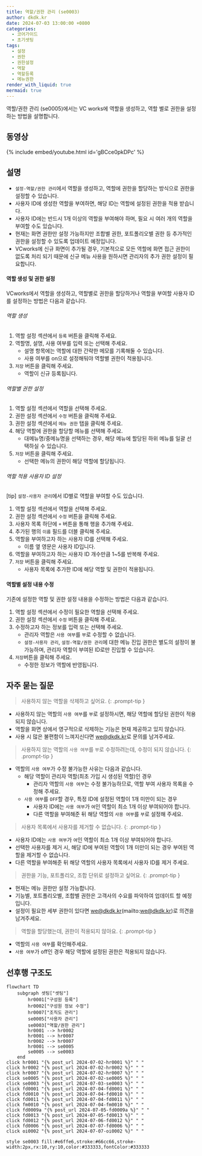 ```yaml
---
title: 역할/권한 관리 (se0003)
author: dkdk.kr
date: 2024-07-03 13:00:00 +0800
categories:
  - 코어가이드
  - 초기셋팅
tags:
  - 설정
  - 권한
  - 권한설정
  - 역할
  - 역할등록
  - 메뉴권한
render_with_liquid: true
mermaid: true
---
```

역할/권한 관리 (se0005)에서는 VC works에 역할을 생성하고, 역할 별로 권한을 설정하는 방법을 설명합니다.

## 동영상

{% include embed/youtube.html id='gBCce0pkDPc' %}

## 설명
- `설정-역할/권한 관리`에서 역할을 생성하고, 역할에 권한을 할당하는 방식으로 권한을 설정할 수 있습니다.
- 사용자 ID에 생성한 역할을 부여하면, 해당 ID는 역할에 설정된 권한을 적용 받습니다.
- 사용자 ID에는 반드시 1개 이상의 역할을 부여해야 하며, 필요 시 여러 개의 역할을 부여할 수도 있습니다.
- 현재는 화면 권한만 설정 가능하지만 조합별 권한, 포트폴리오별 권한 등 추가적인 권한을 설정할 수 있도록 업데이트 예정입니다.
- VCworks에 신규 화면이 추가될 경우, 기본적으로 모든 역할에 화면 접근 권한이 없도록 처리 되기 때문에 신규 메뉴 사용을 원하시면 관리자의 추가 권한 설정이 필요합니다.

#### 역할 생성 및 권한 설정

VCworks에서 역할을 생성하고, 역할별로 권한을 할당하거나 역할을 부여할 사용자 ID를 설정하는 방법은 다음과 같습니다.

###### 역할 생성
1. 역할 설정 섹션에서 `등록` 버튼을 클릭해 주세요.
2. 역할명, 설명, 사용 여부를 입력 또는 선택해 주세요.
	- 설명 항목에는 역할에 대한 간략한 메모를 기록해둘 수 있습니다.
	- 사용 여부를 on으로 설정해둬야 역할별 권한이 적용됩니다.
3. `저장` 버튼을 클릭해 주세요.
	- 역할이 신규 등록됩니다.

###### 역할별 권한 설정
1. 역할 설정 섹션에서 역할을 선택해 주세요.
2. 권한 설정 섹션에서 `수정` 버튼을 클릭해 주세요.
3. 권한 설정 섹션에서 `메뉴 권한` 탭을 클릭해 주세요.
4. 해당 역할에 권한을 할당할 메뉴를 선택해 주세요.
	- 대메뉴명/중메뉴명을 선택하는 경우, 해당 메뉴에 할당된 하위 메뉴를 일괄 선택하실 수 있습니다.
5. `저장` 버튼을 클릭해 주세요.
	- 선택한 메뉴의 권한이 해당 역할에 할당됩니다.

###### 역할 적용 사용자 ID 설정
[tip] `설정-사용자 관리`에서 ID별로 역할을 부여할 수도 있습니다.
1. 역할 설정 섹션에서 역할을 선택해 주세요.
2. 권한 설정 섹션에서 `수정` 버튼을 클릭해 주세요.
3. 사용자 목록 하단에 `+` 버튼을 통해 행을 추가해 주세요.
4. 추가된 행의 `이름` 필드를 더블 클릭해 주세요.
5. 역할을 부여하고자 하는 사용자 ID를 선택해 주세요.
	- 이름 옆 영문은 사용자 ID입니다.
6. 역할을 부여하고자 하는 사용자 ID 개수만큼 1~5를 반복해 주세요.
7. `저장` 버튼을 클릭해 주세요.
	- 사용자 목록에 추가한 ID에 해당 역할 및 권한이 적용됩니다.

#### 역할별 설정 내용 수정

기존에 설정한 역할 및 권한 설정 내용을 수정하는 방법은 다음과 같습니다.
1. 역할 설정 섹션에서 수정이 필요한 역할을 선택해 주세요.
2. 권한 설정 섹션에서 `수정` 버튼을 클릭해 주세요.
3. 수정하고자 하는 정보를 입력 또는 선택해 주세요.
	- 관리자 역할은 `사용 여부`를 `부`로 수정할 수 없습니다.
	- `설정-사용자 관리`, `설정-역할/권한 관리`에 대한 메뉴 진입 권한은 별도의 설정이 불가능하며, 관리자 역할이 부여된 ID로만 진입할 수 있습니다.
4. `저장`버튼을 클릭해 주세요.
	- 수정한 정보가 역할에 반영됩니다.

## 자주 묻는 질문

> 사용하지 않는 역할을 삭제하고 싶어요.
{: .prompt-tip }
-  사용하지 않는 역할의 `사용 여부`를 `부`로 설정하시면, 해당 역할에 할당된 권한이 적용되지 않습니다.
- 역할을 화면 상에서 영구적으로 삭제하는 기능은 현재 제공하고 있지 않습니다.
- 사용 시 많은 불편함이 느껴지신다면  [we@dkdk.kr](mailto:we@dkdk.kr)로 문의를 남겨주세요.

> 사용하지 않는 역할의 `사용 여부`를 `부`로 수정하려는데, 수정이 되지 않습니다.
{: .prompt-tip }
- 역할의 `사용 여부`가 수정 불가능한 사유는 다음과 같습니다.
	- 해당 역할이 관리자 역할(최초 가입 시 생성된 역할)인 경우
		- 관리자 역할의 `사용 여부`는 수정 불가능하므로, 역할 부여 사용자 목록을 수정해 주세요.
	- `사용 여부`를 `OFF`할 경우, 특정 ID에 설정된 역할이 1개 미만이 되는 경우
		- 사용자 ID에는 `사용 여부`가 `여`인 역할이 최소 1개 이상 부여되어야 합니다.
		- 다른 역할을 부여해준 뒤 해당 역할의 `사용 여부`를 `부`로 설정해 주세요.

> 사용자 목록에서 사용자를 제거할 수 없습니다.
{: .prompt-tip }
- 사용자 ID에는 `사용 여부`가 `여`인 역할이 최소 1개 이상 부여되어야 합니다.
- 선택한 사용자를 제거 시, 해당 ID에 부여된 역할이 1개 미만이 되는 경우 부여된 역할을 제거할 수 없습니다.
- 다른 역할을 부여해준 뒤 해당 역할의 사용자 목록에서 사용자 ID를 제거 주세요.

> 권한을 기능, 포트폴리오, 조합 단위로 설정하고 싶어요.
{: .prompt-tip }
- 현재는 메뉴 권한만 설정 가능합니다.
- 기능별, 포트폴리오별, 조합별 권한은 고객사의 수요를 파악하여 업데이트 할 예정입니다.
- 설정이 필요한 세부 권한이 있다면 we@dkdk.kr(mailto:we@dkdk.kr)로 의견을 남겨주세요.

> 역할을 할당했는데, 권한이 적용되지 않아요.
{: .prompt-tip }
- 역할의 `사용 여부`를 확인해주세요.
- `사용 여부`가 off인 경우 해당 역할에 설정된 권한은 적용되지 않습니다.


## 선후행 구조도

```mermaid
flowchart TD
    subgraph 셋팅["셋팅"]
        hr0001["구성원 등록"]
        hr0002["구성원 정보 수정"]
        hr0007["조직도 관리"]
        se0005["사용자 관리"]
        se0003["역할/권한 관리"]
        hr0001 --> hr0002
        hr0001 --> hr0007
        hr0002 --> hr0007
        hr0001 --> se0005
        se0005 --> se0003
    end
click hr0001 "{% post_url 2024-07-02-hr0001 %}" " "
click hr0002 "{% post_url 2024-07-02-hr0002 %}" " "
click hr0007 "{% post_url 2024-07-02-hr0007 %}" " "
click se0005 "{% post_url 2024-07-02-se0005 %}" " "
click se0003 "{% post_url 2024-07-03-se0003 %}" " "
click fd0001 "{% post_url 2024-07-04-fd0001 %}" " "
click fd0010 "{% post_url 2024-07-04-fd0010 %}" " "
click fd0011 "{% post_url 2024-07-04-fd0011 %}" " "
click fm0010 "{% post_url 2024-07-04-fm0010 %}" " "
click fd0009a "{% post_url 2024-07-05-fd0009a %}" " "
click fd0013 "{% post_url 2024-07-05-fd0013 %}" " "
click fd0012 "{% post_url 2024-07-06-fd0012 %}" " "
click fd0006 "{% post_url 2024-07-07-fd0006 %}" " "
click oi0002 "{% post_url 2024-07-07-oi0002 %}" " "

style se0003 fill:#e6ffe6,stroke:#66cc66,stroke-width:2px,rx:10,ry:10,color:#333333,fontColor:#333333
```
